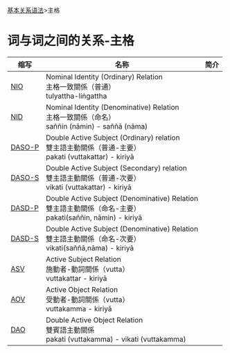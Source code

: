 [基本关系语法](summary.md)>主格

# 词与词之间的关系-主格

| 缩写 | 名称 | 简介 |
| ---  | ------ |---- |
|  [NIO](nom-nio.md) |  Nominal Identity (Ordinary) Relation<br>主格一致關係（普通）<br>tulyattha-liṅgattha |  |
|  [NID](nom-nid.md) | Nominal Identity (Denominative) Relation<br>主格一致關係（命名）<br>saññin (nāmin) - saññā (nāma) |  |
|  [DASO-P](nom-daso.md)  | Double Active Subject (Ordinary) relation<br>雙主語主動關係（普通-主要）<br> pakati (vuttakattar) - kiriyā |  |
| [DASO-S](nom-daso.md)  | Double Active Subject (Secondary) relation<br>雙主語主動關係（普通-次要）<br>vikati (vuttakattar) - kiriyā |  |
|  [DASD-P](nom-dasd.md) | Double Active Subject (Denominative) Relation<br>雙主語主動關係（命名-主要）<br>pakati(saññin, nāmin) - kiriyā |  |
| [DASD-S](nom-dasd.md) | Double Active Subject (Denominative) Relation<br>雙主語主動關係（命名-次要）<br>vikati(saññā,nāma) - kiriyā |  |
| [ASV](nom-asv.md) | Active Subject Relation<br>施動者-動詞關係（vutta）<br>vuttakattar - kiriyā  |  |
| [AOV](nom-aov.md) | Active Object Relation<br>受動者-動詞關係（vutta）<br>vuttakamma - kiriyā |  |
| [DAO](nom-dao.md) | Double Active Object Relation<br>雙賓語主動關係<br>pakati (vuttakamma) - vikati (vuttakamma) 